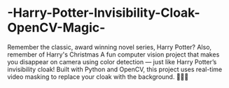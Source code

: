 # -Harry-Potter-Invisibility-Cloak-OpenCV-Magic-
Remember the classic, award winning novel series, Harry Potter?
Also, remember of Harry's Christmas
A fun computer vision project that makes you disappear on camera using color detection — just like Harry Potter’s invisibility cloak! Built with Python and OpenCV, this project uses real-time video masking to replace your cloak with the background. 🧙‍♂️✨
